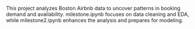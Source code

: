 This project analyzes Boston Airbnb data to uncover patterns in booking demand and availability. milestone.ipynb focuses on data cleaning and EDA, while milestone2.ipynb enhances the analysis and prepares for modeling.
